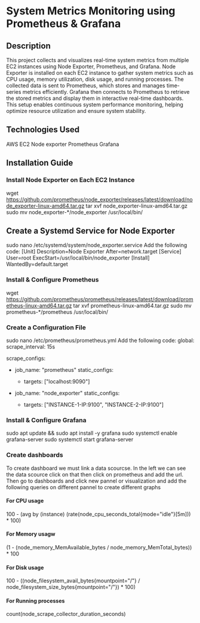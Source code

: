 # System Metrics Monitoring using Prometheus & Grafana

## Description
This project collects and visualizes real-time system metrics from multiple EC2 instances using Node Exporter, Prometheus, and Grafana.
Node Exporter is installed on each EC2 instance to gather system metrics such as CPU usage, memory utilization, disk usage, and running processes.
The collected data is sent to Prometheus, which stores and manages time-series metrics efficiently. Grafana then connects to Prometheus to retrieve the stored metrics and display them in interactive real-time dashboards.
This setup enables continuous system performance monitoring, helping optimize resource utilization and ensure system stability.

## Technologies Used
AWS EC2
Node exporter
Prometheus
Grafana

## Installation Guide

### Install Node Exporter on Each EC2 Instance
wget https://github.com/prometheus/node_exporter/releases/latest/download/node_exporter-linux-amd64.tar.gz
tar xvf node_exporter-linux-amd64.tar.gz
sudo mv node_exporter-*/node_exporter /usr/local/bin/

## Create a Systemd Service for Node Exporter
sudo nano /etc/systemd/system/node_exporter.service
Add the following code:
[Unit]
Description=Node Exporter
After=network.target
[Service]
User=root
ExecStart=/usr/local/bin/node_exporter
[Install]
WantedBy=default.target

### Install & Configure Prometheus
wget https://github.com/prometheus/prometheus/releases/latest/download/prometheus-linux-amd64.tar.gz
tar xvf prometheus-linux-amd64.tar.gz
sudo mv prometheus-*/prometheus /usr/local/bin/

### Create a Configuration File
sudo nano /etc/prometheus/prometheus.yml
Add the following code:
global:
  scrape_interval: 15s 

scrape_configs:
  - job_name: "prometheus"
    static_configs:
      - targets: ["localhost:9090"]

  - job_name: "node_exporter"
    static_configs:
      - targets: ["INSTANCE-1-IP:9100", "INSTANCE-2-IP:9100"]

### Install & Configure Grafana
sudo apt update && sudo apt install -y grafana
sudo systemctl enable grafana-server
sudo systemctl start grafana-server

### Create dashboards
To create dashboard we must link a data scourcse. In the left we can see the data scource click on that then click on prometheus and add the url.
Then go to dashboards and click new pannel or visualization and add the following queries on different pannel to create different graphs

#### For CPU usage
100 - (avg by (instance) (rate(node_cpu_seconds_total{mode="idle"}[5m])) * 100)
#### For Memory usagw
(1 - (node_memory_MemAvailable_bytes / node_memory_MemTotal_bytes)) * 100
#### For Disk usage
100 - ((node_filesystem_avail_bytes{mountpoint="/"} / node_filesystem_size_bytes{mountpoint="/"}) * 100)
#### For Running processes
count(node_scrape_collector_duration_seconds)



